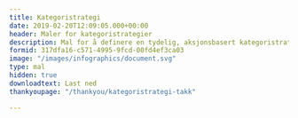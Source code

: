 ```yaml
---
title: Kategoristrategi
date: 2019-02-20T12:09:05.000+00:00
header: Maler for kategoristrategier
description: Mal for å definere en tydelig, aksjonsbasert kategoristrategi
formid: 317dfa16-c571-4995-9fcd-00fd4ef3ca03
image: "/images/infographics/document.svg"
type: mal
hidden: true
downloadtext: Last ned
thankyoupage: "/thankyou/kategoristrategi-takk"

---
```

